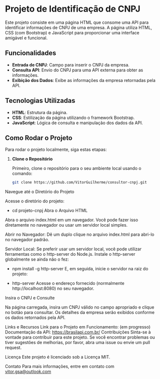 # Projeto de Identificação de CNPJ

Este projeto consiste em uma página HTML que consome uma API para identificar informações de CNPJ de uma empresa. A página utiliza HTML, CSS (com Bootstrap) e JavaScript para proporcionar uma interface amigável e funcional.

## Funcionalidades

- **Entrada de CNPJ**: Campo para inserir o CNPJ da empresa.
- **Consulta API**: Envio do CNPJ para uma API externa para obter as informações.
- **Exibição dos Dados**: Exibe as informações da empresa retornadas pela API.

## Tecnologias Utilizadas

- **HTML**: Estrutura da página.
- **CSS**: Estilização da página utilizando o framework Bootstrap.
- **JavaScript**: Lógica de consulta e manipulação dos dados da API.

## Como Rodar o Projeto

Para rodar o projeto localmente, siga estas etapas:

1. **Clone o Repositório**

   Primeiro, clone o repositório para o seu ambiente local usando o comando:

   ```bash
   git clone https://github.com/VitorGuilherme/consultor-cnpj.git
Navegue até o Diretório do Projeto

Acesse o diretório do projeto:
* cd projeto-cnpj
Abra o Arquivo HTML

Abra o arquivo index.html em um navegador. Você pode fazer isso diretamente no navegador ou usar um servidor local simples.

Abrir no Navegador: Dê um duplo clique no arquivo index.html para abri-lo no navegador padrão.

Servidor Local: Se preferir usar um servidor local, você pode utilizar ferramentas como o http-server do Node.js. Instale o http-server globalmente se ainda não o fez:

* npm install -g http-server
E, em seguida, inicie o servidor na raiz do projeto:

* http-server
Acesse o endereço fornecido (normalmente http://localhost:8080) no seu navegador.

Insira o CNPJ e Consulte

Na página carregada, insira um CNPJ válido no campo apropriado e clique no botão para consultar. Os detalhes da empresa serão exibidos conforme os dados retornados pela API.

Links e Recursos
Link para o Projeto em Funcionamento: (em progresso)
Documentação da API: https://brasilapi.com.br/
Contribuições
Sinta-se à vontade para contribuir para este projeto. Se você encontrar problemas ou tiver sugestões de melhorias, por favor, abra uma issue ou envie um pull request.

Licença
Este projeto é licenciado sob a Licença MIT.

Contato
Para mais informações, entre em contato com vitor.gsa@outlook.com
